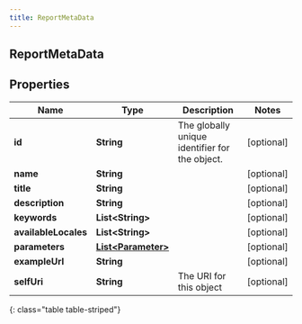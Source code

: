```yaml
---
title: ReportMetaData
---
```


## ReportMetaData

## Properties

| Name                 | Type                                                           | Description                                    | Notes      |
| -------------------- | -------------------------------------------------------------- | ---------------------------------------------- | ---------- |
| **id**               | <!----><!---->**String**<!---->                                | The globally unique identifier for the object. | [optional] |
| **name**             | <!----><!---->**String**<!---->                                |                                                | [optional] |
| **title**            | <!----><!---->**String**<!---->                                |                                                | [optional] |
| **description**      | <!----><!---->**String**<!---->                                |                                                | [optional] |
| **keywords**         | <!----><!---->**List&lt;String&gt;**<!---->                    |                                                | [optional] |
| **availableLocales** | <!----><!---->**List&lt;String&gt;**<!---->                    |                                                | [optional] |
| **parameters**       | <!----><!---->[**List&lt;Parameter&gt;**](Parameter.md)<!----> |                                                | [optional] |
| **exampleUrl**       | <!----><!---->**String**<!---->                                |                                                | [optional] |
| **selfUri**          | <!----><!---->**String**<!---->                                | The URI for this object                        | [optional] |

{: class="table table-striped"}
